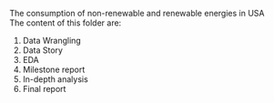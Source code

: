 The consumption of non-renewable and renewable energies in USA <br>
The content of this folder are: <br>
1. Data Wrangling
2. Data Story
3. EDA
4. Milestone report
5. In-depth analysis
6. Final report
